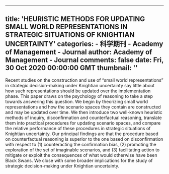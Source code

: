 
---
title: 'HEURISTIC METHODS FOR UPDATING SMALL WORLD REPRESENTATIONS IN STRATEGIC SITUATIONS OF KNIGHTIAN UNCERTAINTY'
categories: 
    - 科学期刊
    - Academy of Management - Journal
author: Academy of Management - Journal
comments: false
date: Fri, 30 Oct 2020 00:00:00 GMT
thumbnail: ''
---

<div>   
<p>Recent studies on the construction and use of “small world representations” in strategic decision-making under Knightian uncertainty say little about how such representations should be updated over the implementation phase. This paper draws on the psychology of reasoning to take a step towards answering this question. We begin by theorizing small world representations and how the scenario spaces they contain are constructed and may be updated over time. We then introduce two well-known heuristic methods of inquiry, disconfirmation and counterfactual reasoning, translate them into practical procedures for updating scenario spaces, and compare the relative performance of these procedures in strategic situations of Knightian uncertainty. Our principal findings are that the procedure based on counterfactual reasoning is superior to the one based on disconfirmation with respect to (1) counteracting the confirmation bias, (2) promoting the exploration of the set of imaginable scenarios, and (3) facilitating action to mitigate or exploit the consequences of what would otherwise have been Black Swans. We close with some broader implications for the study of strategic decision-making under Knightian uncertainty.</p>  
</div>
            